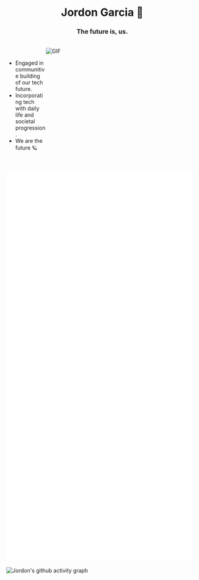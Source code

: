 <h1 align="center">Jordon Garcia 👋</h1>
<h3 align="center">The future is, us.</h3>

<br/>
  <img align="right" height="250" width="400" alt="GIF" src="https://github.com/JordonGarcia/JordonGarcia/blob/main/GIF/image.gif">
<br/>

- Engaged in communitive building of our tech future.
- Incorporating tech with daily life and societal progression.
- We are the future 🪐

<br/>

![Metrics](https://github.com/JordonGarcia/JordonGarcia/blob/main/github-metrics.svg)

![Jordon's github activity graph](https://activity-graph.herokuapp.com/graph?username=jordongarcia&theme=react-dark)
